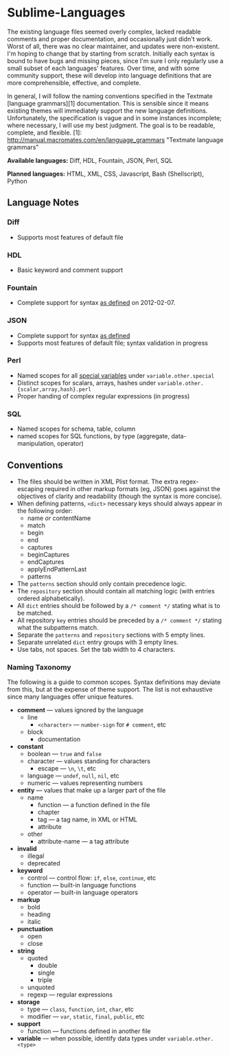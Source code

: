Sublime-Languages
=================

The existing language files seemed overly complex, lacked readable comments and proper documentation,
and occasionally just didn't work. Worst of all, there was no clear maintainer, and updates were
non-existent. I'm hoping to change that by starting from scratch. Initially each syntax is bound to
have bugs and missing pieces, since I'm sure I only regularly use a small subset of each languages'
features. Over time, and with some community support, these will develop into language definitions
that are more comprehensible, effective, and complete.

In general, I will follow the naming conventions specified in the Textmate [language grammars][1]
documentation. This is sensible since it means existing themes will immediately support the new
language definitions. Unfortunately, the specification is vague and in some instances incomplete;
where necessary, I will use my best judgment. The goal is to be readable, complete, and flexible.
[1]: http://manual.macromates.com/en/language_grammars "Textmate language grammars"

__Available languages:__ Diff, HDL, Fountain, JSON, Perl, SQL

__Planned languages:__ HTML, XML, CSS, Javascript, Bash (Shellscript), Python

Language Notes
--------------
### Diff
* Supports most features of default file

### HDL
* Basic keyword and comment support

### Fountain
* Complete support for syntax [as defined](http://fountain.io/syntax) on 2012-02-07.

### JSON
* Complete support for syntax [as defined](http://json.org)
* Supports most features of default file; syntax validation in progress

### Perl
* Named scopes for all [special variables](http://perldoc.perl.org/perlvar.html) under `variable.other.special`
* Distinct scopes for scalars, arrays, hashes under `variable.other.{scalar,array,hash}.perl`
* Proper handing of complex regular expressions (in progress)

### SQL
* Named scopes for schema, table, column
* named scopes for SQL functions, by type (aggregate, data-manipulation, operator)

Conventions
-----------
* The files should be written in XML Plist format. The extra regex-escaping required in other markup
  formats (eg, JSON) goes against the objectives of clarity and readability (though the syntax is
  more concise).
* When defining patterns, `<dict>` necessary keys should always appear in the following order:
    * name *or* contentName
    * match
    * begin
    * end
    * captures
    * beginCaptures
    * endCaptures
    * applyEndPatternLast
    * patterns
* The `patterns` section should only contain precedence logic.
* The `repository` section should contain all matching logic (with entries ordered alphabetically).
* All `dict` entries should be followed by a `/* comment */` stating what is to be matched.
* All repository `key` entries should be preceded by a `/* comment */` stating what the subpatterns match.
* Separate the `patterns` and `repository` sections with 5 empty lines.
* Separate unrelated `dict` entry groups with 3 empty lines.
* Use tabs, not spaces. Set the tab width to 4 characters.

### Naming Taxonomy
The following is a guide to common scopes. Syntax definitions may deviate from this, but at the expense
of theme support. The list is not exhaustive since many languages offer unique features.
* __comment__                                    &#8212; values ignored by the language
    * line
        * `<character>`                          &#8212; `number-sign` for `# comment`, etc
    * block
        * documentation
* __constant__
    * boolean                                    &#8212; `true` and `false`
    * character                                  &#8212; values standing for characters
        * escape                                 &#8212; `\n`, `\t`, etc
    * language                                   &#8212; `undef`, `null`, `nil`, etc
    * numeric                                    &#8212; values representing numbers
* __entity__                                     &#8212; values that make up a larger part of the file
    * name
        * function                               &#8212; a function defined in the file
        * chapter
        * tag                                    &#8212; a tag name, in XML or HTML
        * attribute
    * other
        * attribute-name                         &#8212; a tag attribute
* __invalid__
    * illegal
    * deprecated
* __keyword__
    * control                                    &#8212; control flow: `if`, `else`, `continue`, etc
    * function                                   &#8212; built-in language functions
    * operator                                   &#8212; built-in language operators
* __markup__
    * bold
    * heading
    * italic
* __punctuation__
    * open
    * close
* __string__
    * quoted
        * double
        * single
        * triple
    * unquoted
    * regexp                                     &#8212; regular expressions
* __storage__
    * type                                       &#8212; `class`, `function`, `int`, `char`, etc
    * modifier                                   &#8212; `var`, `static`, `final`, `public`, etc
* __support__
    * function                                   &#8212; functions defined in another file
* __variable__                                   &#8212; when possible, identify data types under `variable.other.<type>`
